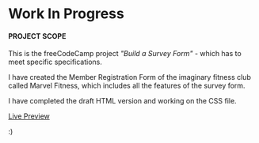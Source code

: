 # Work In Progress

#### PROJECT SCOPE

This is the freeCodeCamp project *"Build a Survey Form"* - 
which has to meet specific specifications. 

I have created the Member Registration Form of the imaginary fitness club 
called Marvel Fitness, which includes all the features of the survey form.

I have completed the draft HTML version and working on the CSS file.

[Live Preview](https://raw.githack.com/codxJC/P7.Marvel_Fitness_Registration_Form/master/index.html)

:)
  
